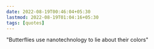```yaml
---
date: 2022-08-19T00:46:04+05:30
lastmod: 2022-08-19T01:04:16+05:30
tags: [quotes]
---
```


"Butterflies use nanotechnology to lie about their colors"
